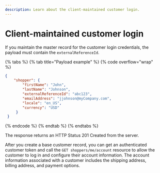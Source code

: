 ```yaml
---
description: Learn about the client-maintained customer login.
---
```


# Client-maintained customer login

If you maintain the master record for the customer login credentials, the payload must contain the `externalReferenceId`.

{% tabs %}
{% tab title="Payload example" %}
{% code overflow="wrap" %}
```json
{
	"shopper": {
		"firstName": "John",
		"lastName": "Johnson",
		"externalReferenceId": "abc123",
		"emailAddress": "jjohnson@myCompany.com",
		"locale": "en_US",
		"currency": "USD"
	 }
 }
```
{% endcode %}
{% endtab %}
{% endtabs %}

The response returns an HTTP Status 201 Created from the server.

After you create a base customer record, you can get an authenticated customer token and call the `GET shoppers/me/account` resource to allow the customer to log in and configure their account information. The account information associated with a customer includes the shipping address, billing address, and payment options.
